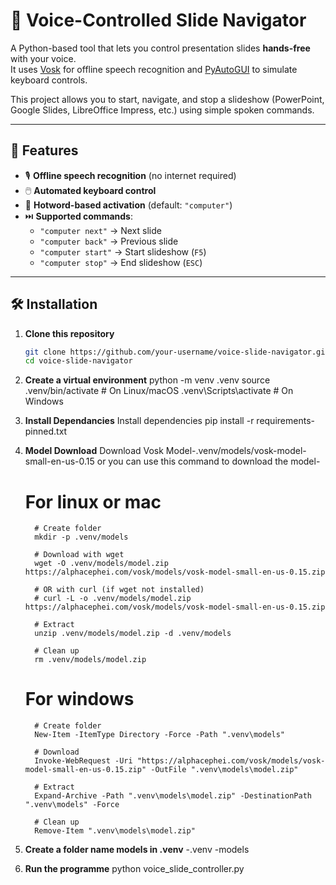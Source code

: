 # 🎤 Voice-Controlled Slide Navigator

A Python-based tool that lets you control presentation slides **hands-free** with your voice.  
It uses [Vosk](https://alphacephei.com/vosk/) for offline speech recognition and [PyAutoGUI](https://pyautogui.readthedocs.io/) to simulate keyboard controls.

This project allows you to start, navigate, and stop a slideshow (PowerPoint, Google Slides, LibreOffice Impress, etc.) using simple spoken commands.

---

## 🚀 Features
- 🎙️ **Offline speech recognition** (no internet required)  
- 🖱️ **Automated keyboard control**  
- 🔑 **Hotword-based activation** (default: `"computer"`)  
- ⏭️ **Supported commands**:
  - `"computer next"` → Next slide  
  - `"computer back"` → Previous slide  
  - `"computer start"` → Start slideshow (`F5`)  
  - `"computer stop"` → End slideshow (`ESC`)  

---

## 🛠️ Installation

1. **Clone this repository**
   ```bash
   git clone https://github.com/your-username/voice-slide-navigator.git
   cd voice-slide-navigator

2. **Create a virtual environment**
   python -m venv .venv
   source .venv/bin/activate   # On Linux/macOS
   .venv\Scripts\activate      # On Windows

3. **Install Dependancies**
   Install dependencies
      pip install -r requirements-pinned.txt
   
4. **Model Download**
   Download Vosk Model-.venv/models/vosk-model-small-en-us-0.15 or 
   you can use this command to download the model-
   # For linux or mac
         # Create folder
         mkdir -p .venv/models

         # Download with wget
         wget -O .venv/models/model.zip https://alphacephei.com/vosk/models/vosk-model-small-en-us-0.15.zip

         # OR with curl (if wget not installed)
         # curl -L -o .venv/models/model.zip https://alphacephei.com/vosk/models/vosk-model-small-en-us-0.15.zip

         # Extract
         unzip .venv/models/model.zip -d .venv/models

         # Clean up
         rm .venv/models/model.zip

   # For windows
         # Create folder
         New-Item -ItemType Directory -Force -Path ".venv\models"

         # Download
         Invoke-WebRequest -Uri "https://alphacephei.com/vosk/models/vosk-model-small-en-us-0.15.zip" -OutFile ".venv\models\model.zip"

         # Extract
         Expand-Archive -Path ".venv\models\model.zip" -DestinationPath ".venv\models" -Force

         # Clean up
         Remove-Item ".venv\models\model.zip"


5. **Create a folder name models in .venv**
   -.venv
      -models

6. **Run the programme**
  python voice_slide_controller.py